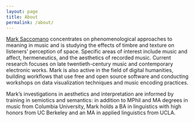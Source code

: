 ```yaml
---
layout: page
title: About
permalink: /about/
---
```


[Mark Saccomano](https://music.columbia.edu/bios/mark-saccomano) concentrates on phenomenological approaches to meaning in music and is studying the effects of timbre and texture on listeners’ perception of space. Specific areas of interest include music and affect, hermeneutics, and the aesthetics of recorded music. Current research focuses on late twentieth-century music and contemporary electronic works. Mark is also active in the field of digital humanities, building workflows that use free and open source software and conducting workshops on data visualization techniques and music encoding practices.

Mark’s investigations in aesthetics and interpretation are informed by training in semiotics and semantics: in addition to MPhil and MA degrees in music from Columbia University, Mark holds a BA in linguistics with high honors from UC Berkeley and an MA in applied linguistics from UCLA.
